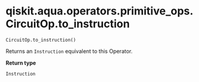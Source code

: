 # qiskit.aqua.operators.primitive\_ops.CircuitOp.to\_instruction

`CircuitOp.to_instruction()`

Returns an `Instruction` equivalent to this Operator.

**Return type**

`Instruction`
